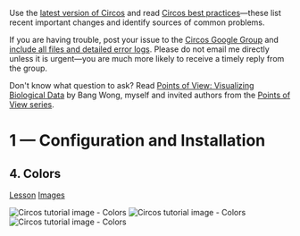 Use the [latest version of Circos](/software/download/circos/) and read
[Circos best
practices](/documentation/tutorials/reference/best_practices/)—these list
recent important changes and identify sources of common problems.

If you are having trouble, post your issue to the [Circos Google
Group](https://groups.google.com/group/circos-data-visualization) and [include
all files and detailed error logs](/support/support/). Please do not email me
directly unless it is urgent—you are much more likely to receive a timely
reply from the group.

Don't know what question to ask? Read [Points of View: Visualizing Biological
Data](https://www.nature.com/nmeth/journal/v9/n12/full/nmeth.2258.html) by
Bang Wong, myself and invited authors from the [Points of View
series](https://mk.bcgsc.ca/pointsofview).

# 1 — Configuration and Installation

## 4\. Colors

[Lesson](/documentation/tutorials/configuration/colors/lesson)
[Images](/documentation/tutorials/configuration/colors/images)

![Circos tutorial image -
Colors](/documentation/tutorials/configuration/colors/img/image-01.png)
![Circos tutorial image -
Colors](/documentation/tutorials/configuration/colors/img/image-02.png)
![Circos tutorial image -
Colors](/documentation/tutorials/configuration/colors/img/image-03.png)

